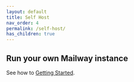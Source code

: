 ```yaml
---
layout: default
title: Self Host
nav_order: 4
permalink: /self-host/
has_children: true
---
```


## Run your own Mailway instance

See how to [Getting Started].

[Getting Started]: /self-host/getting-started

